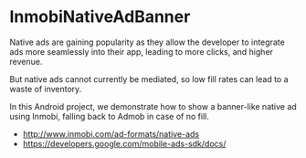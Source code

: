 InmobiNativeAdBanner
====================
Native ads are gaining popularity as they allow the developer to integrate ads more seamlessly into their app, leading to more clicks, and higher revenue.

But native ads cannot currently be mediated, so low fill rates can lead to a waste of inventory. 

In this Android project, we demonstrate how to show a banner-like native ad using Inmobi, falling back to Admob in case of no fill.

* http://www.inmobi.com/ad-formats/native-ads
* https://developers.google.com/mobile-ads-sdk/docs/
